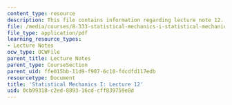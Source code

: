 ```yaml
---
content_type: resource
description: This file contains information regarding lecture note 12.
file: /media/courses/8-333-statistical-mechanics-i-statistical-mechanics-of-particles-fall-2013/0cb99318c2ed889316cdcff839759e8d_MIT8_333F13_Lec12.pdf
file_type: application/pdf
learning_resource_types:
- Lecture Notes
ocw_type: OCWFile
parent_title: Lecture Notes
parent_type: CourseSection
parent_uid: ffe015bb-11d9-f907-6c10-fdcdfd117edb
resourcetype: Document
title: 'Statistical Mechanics I: Lecture 12'
uid: 0cb99318-c2ed-8893-16cd-cff839759e8d
---
```


